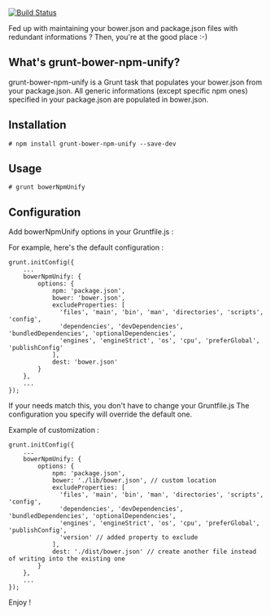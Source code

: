 [![Build Status](https://travis-ci.org/openhoat/grunt-bower-npm-unify.png?branch=master)](https://travis-ci.org/openhoat/grunt-bower-npm-unify)

Fed up with maintaining your bower.json and package.json files with redundant informations ?
Then, you're at the good place :-)

## What's grunt-bower-npm-unify?

grunt-bower-npm-unify is a Grunt task that populates your bower.json from your package.json.
All generic informations (except specific npm ones) specified in your package.json are populated in bower.json.

## Installation

    # npm install grunt-bower-npm-unify --save-dev

## Usage

    # grunt bowerNpmUnify

## Configuration

Add bowerNpmUnify options in your Gruntfile.js :

For example, here's the default configuration :

    grunt.initConfig({
        ...
        bowerNpmUnify: {
            options: {
                npm: 'package.json',
                bower: 'bower.json',
                excludeProperties: [
                  'files', 'main', 'bin', 'man', 'directories', 'scripts', 'config',
                  'dependencies', 'devDependencies', 'bundledDependencies', 'optionalDependencies',
                  'engines', 'engineStrict', 'os', 'cpu', 'preferGlobal', 'publishConfig'
                ],
                dest: 'bower.json'
            }
        },
        ...
    });

If your needs match this, you don't have to change your Gruntfile.js
The configuration you specify will override the default one.

Example of customization :

    grunt.initConfig({
        ...
        bowerNpmUnify: {
            options: {
                npm: 'package.json',
                bower: './lib/bower.json', // custom location
                excludeProperties: [
                  'files', 'main', 'bin', 'man', 'directories', 'scripts', 'config',
                  'dependencies', 'devDependencies', 'bundledDependencies', 'optionalDependencies',
                  'engines', 'engineStrict', 'os', 'cpu', 'preferGlobal', 'publishConfig',
                  'version' // added property to exclude
                ],
                dest: './dist/bower.json' // create another file instead of writing into the existing one
            }
        },
        ...
    });

Enjoy !